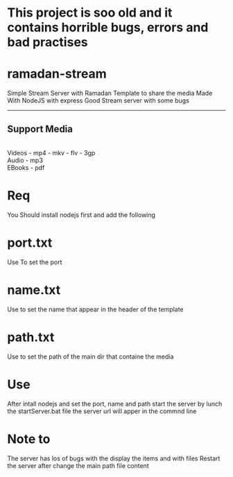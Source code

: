 # This project is soo old and it contains horrible bugs, errors and bad practises


# ramadan-stream
Simple Stream Server with Ramadan Template to share the media
Made With NodeJS with express 
Good Stream server with some bugs

<hr />

<h2>Support Media </h2>  <br />
Videos - mp4 - mkv - flv - 3gp <br />
Audio - mp3  <br />
EBooks - pdf  <br />


# Req
You Should install nodejs first and add the following

# port.txt
Use To set the port

# name.txt
Use to set the name that appear in the header of the template

# path.txt
Use to set the path of the main dir that containe the media

# Use 

After intall nodejs and set the port, name and path start the server by lunch the startServer.bat file the server url will apper in the commnd line

# Note to
The server has los of bugs with the display the items and with files
Restart the server after change the main path file content

